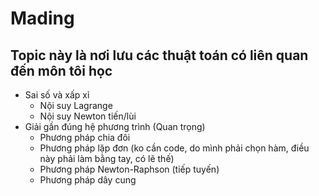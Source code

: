 # Mading
## Topic này là nơi lưu các thuật toán có liên quan đến môn tôi học
- Sai số và xấp xỉ
  + Nội suy Lagrange
  + Nội suy Newton tiến/lùi
- Giải gần đúng hệ phương trình (Quan trọng)
  + Phương pháp chia đôi
  + Phương pháp lặp đơn (ko cần code, do mình phải chọn hàm, điều này phải làm bằng tay, có lẽ thế)
  + Phương pháp Newton-Raphson (tiếp tuyến)
  + Phương pháp dây cung


